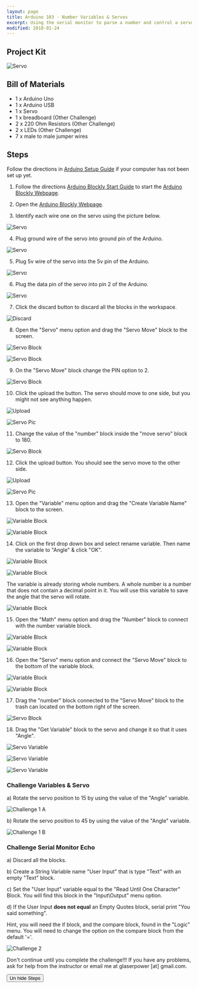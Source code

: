 ```yaml
---
layout: page
title: Arduino 103 - Number Variables & Servos
excerpt: Using the serial monitor to parse a number and control a servo.
modified: 2018-01-24
---
```


## Project Kit

![Servo](/images/arduino-block/lesson-3/kit.jpg) 

## Bill of Materials

- 1 x Arduino Uno
- 1 x Arduino USB
- 1 x Servo
- 1 x breadboard (Other Challenge)
- 2 x 220 Ohm Resistors (Other Challenge)
- 2 x LEDs (Other Challenge)
- 7 x male to male jumper wires 

## Steps

Follow the directions in [Arduino Setup Guide](/arduino-setup) if your computer has not been set up yet.  

1) Follow the directions [Arduino Blockly Start Guide](/arduino-blockly-start) to start the [Arduino Blockly Webpage](http://localhost:3000).
 
2) Open the [Arduino Blockly Webpage](http://localhost:3000).

3) Identify each wire one on the servo using the picture below.

![Servo](/images/arduino-block/lesson-3/step3.jpg) 

4) Plug ground wire of the servo into ground pin of the Arduino.

![Servo](/images/arduino-block/lesson-3/step4.jpg) 

5) Plug 5v wire of the servo into the 5v pin of the Arduino.

![Servo](/images/arduino-block/lesson-3/step5.jpg) 

6) Plug the data pin of the servo into pin 2 of the Arduino.

![Servo](/images/arduino-block/lesson-3/step6.jpg) 

7) Click the discard button to discard all the blocks in the workspace.

![Discard](/images/arduino-block/lesson-3/step7.png) 

8) Open the "Servo" menu option and drag the "Servo Move" block to the screen.

![Servo Block](/images/arduino-block/lesson-3/step8a.png) 

![Servo Block](/images/arduino-block/lesson-3/step8b.png) 

9) On the "Servo Move" block change the PIN option to 2.

![Servo Block](/images/arduino-block/lesson-3/step9.png) 

10) Click the upload the button.  The servo should move to one side, but you might not see anything happen.

![Upload](/images/arduino-block/lesson-3/step10a.png) 

![Servo Pic](/images/arduino-block/lesson-3/step10b.jpg) 

11) Change the value of the "number" block inside the "move servo" block to 180.

![Servo Block](/images/arduino-block/lesson-3/step11.png) 

12) Click the upload button.  You should see the servo move to the other side.

![Upload](/images/arduino-block/lesson-3/step12a.png) 

![Servo Pic](/images/arduino-block/lesson-3/step12b.jpg) 

13) Open the "Variable" menu option and drag the "Create Variable Name" block to the screen.

![Variable Block](/images/arduino-block/lesson-3/step13a.png) 

![Variable Block](/images/arduino-block/lesson-3/step13b.png) 

14) Click on the first drop down box and select rename variable.  Then name the variable to "Angle" & click "OK".

![Variable Block](/images/arduino-block/lesson-3/step14a.png) 

![Variable Block](/images/arduino-block/lesson-3/step14b.png) 

The variable is already storing whole numbers.  A whole number is a number that does not contain a decimal point in it.  You will use this variable to save the angle that the servo will rotate.  

![Variable Block](/images/arduino-block/lesson-3/number_variable_block.png) 

15) Open the "Math" menu option and drag the "Number" block to connect with the number variable block.

![Variable Block](/images/arduino-block/lesson-3/step15a.png) 

![Variable Block](/images/arduino-block/lesson-3/step15b.png) 

16) Open the "Servo" menu option and connect the "Servo Move" block to the bottom of the variable block.
 
![Variable Block](/images/arduino-block/lesson-3/step16a.png) 
 
![Variable Block](/images/arduino-block/lesson-3/step16b.png) 

17) Drag the "number" block connected to the "Servo Move" block to the trash can located on the bottom right of the screen.

![Servo Block](/images/arduino-block/lesson-3/step17.png) 

18) Drag the "Get Variable" block to the servo and change it so that it uses "Angle".

![Servo Variable](/images/arduino-block/lesson-3/step18a.png) 

![Servo Variable](/images/arduino-block/lesson-3/step18b.png) 

![Servo Variable](/images/arduino-block/lesson-3/step18c.png) 

### Challenge Variables & Servo

a) Rotate the servo position to 15 by using the value of the "Angle" variable.

![Challenge 1 A](/images/arduino-block/lesson-3/challenge-1-a.jpg) 

b) Rotate the servo position to 45 by using the value of the "Angle" variable.

![Challenge 1 B](/images/arduino-block/lesson-3/challenge-1-b.jpg) 

### Challenge Serial Monitor Echo

a) Discard all the blocks.

b) Create a String Variable name "User Input" that is type "Text" with an empty "Text" block.

c) Set the "User Input" variable equal to the "Read Until One Character" Block.  You will find this block in the "Input\Output" menu option.

d) If the User Input **does not equal** an Empty Quotes block, serial print "You said something".  

Hint, you will need the if block, and the compare block, found in the "Logic" menu.  You will need to change the option on the compare block from the default '='.

![Challenge 2](/images/arduino-block/lesson-3/challenge-2.png) 

Don't continue until you complete the challenge!!! If you have any problems, ask for help from the instructor or email me at glaserpower [at] gmail.com.

<button type="button" onclick="document.querySelector('#hide-steps').style.display = 'block';">Un hide Steps</button>

<div id="hide-steps" style="display: none;">

<p>20) Delete the "Serial Print" block inside the "IF" block.</p> 
<p><img src="/images/arduino-block/lesson-3/step20.png" /></p>

<p>21) Create a variable inside the "IF" block named "Angle".  The type of variable is a number.</p> 
<p><img src="/images/arduino-block/lesson-3/step21a.png" /></p>
<p><img src="/images/arduino-block/lesson-3/step21b.png" /></p>
<p><img src="/images/arduino-block/lesson-3/step21c.png" /></p>

<p>22) Open the "Math" menu connect the "String to Whole Number" block to the "Angle" variable.</p> 
<p><img src="/images/arduino-block/lesson-3/step22a.png" /></p>
<p><img src="/images/arduino-block/lesson-3/step22b.png" /></p>

<p>23) Connect the "Get Variable" block to the "String to Whole Number" block.  Be sure to set it to use the "User Input" variable.</p>

<p><img src="/images/arduino-block/lesson-3/step23a.png" /></p>
<p><img src="/images/arduino-block/lesson-3/step23b.png" /></p>

<p>24) Open the "Servo" menu and take the "Servo Move" block to the bottom of the "IF" Block "do" Section.</p>
<p><img src="/images/arduino-block/lesson-3/step24a.png" /></p>
<p><img src="/images/arduino-block/lesson-3/step24b.png" /></p>

<p>25) Change the PIN dropdown to 2.<p>
<p><img src="/images/arduino-block/lesson-3/step25.png" /></p>

<p>26) Take the "number" block attached to the "Servo Move" block and throw it into the trash.</p>
<p><img src="/images/arduino-block/lesson-3/step26.png" /></p>

<p>27) Drag the "Get Variable" block to the "Servo Move" block and have it use the "Angle" Variable</p>
<p><img src="/images/arduino-block/lesson-3/step27a.png" /></p>
<p><img src="/images/arduino-block/lesson-3/step27b.png" /></p>

<p>28) Upload the code.<p>
<p><img src="/images/arduino-block/lesson-3/step28.png" /></p>

<p>29) Open the "Serial Monitor" and type in '145|' into the input box and click send.</p>
<p><img src="/images/arduino-block/lesson-3/step29a.png" /></p>
<p><img src="/images/arduino-block/lesson-3/step29b.png" /></p>
<p><img src="/images/arduino-block/lesson-3/step29c.gif" /></p>

<h3>Other Challenges</h3>

<ul>
    <li>Write some code that will light up an LED if the angle number is greater than 100.</li>
    <li>Write some code that will light up an LED if the angle number is less than 30.</li>
    <li>Just have fun and do what you want to do. :)</li>
</ul>


<h3>Quick Review</h3>

<ul>
    <li>Blocks inside an IF block execute if what is connected to the if block is true.</li>
    <li>You can turn a String variable into a number nariable using the "String to Number Block".</li>
    <li>You can change the value of a variable but not the type of data the variable will store.</li>
    <li>The Serial Monitor allows your computer to communicate with the Arduino</li>
    <li>The Servo Motors are controlled by passing a number value into a "Servo Move" block.</li>
</ul>